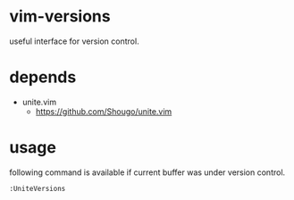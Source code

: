# vim-versions
useful interface for version control.

# depends
- unite.vim
  - https://github.com/Shougo/unite.vim

# usage
following command is available if current buffer was under version control.

```:UniteVersions```
